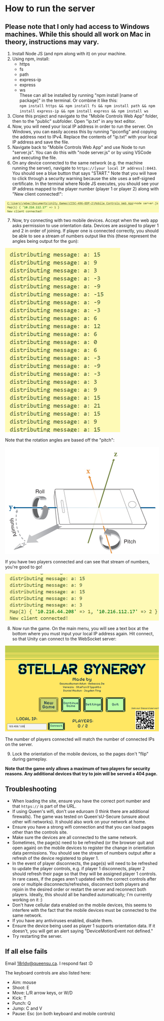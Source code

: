 # How to run the server

## Please note that I only had access to Windows machines. While this should all work on Mac in theory, instructions may vary.

1. Install Node JS (and npm along with it) on your machine.
2. Using npm, install:
    * https
    * fs
    * path
    * express-ip
    * express
    * ws  
   These can all be installed by running "npm install [name of package]" in the terminal. Or combine it like this:  
`npm install https && npm install fs && npm install path && npm install express-ip && npm install express && npm install ws`  
3. Clone this project and navigate to the "Mobile Controls Web App" folder, then to the "public" subfolder. Open "ip.txt" in any text editor.
4. Now, you will need your local IP address in order to run the server. On Windows, you can easily access this by running "ipconfig" and copying the address next to IPv4. Replace the contents of "ip.txt" with your local IP address and save the file.
5. Navigate back to "Mobile Controls Web App" and use Node to run "server.js". You can do this with "node server.js" or by using VSCode and executing the file.
6. On any device connected to the same network (e.g. the machine running the server), navigate to `https://[your local IP address]:8443`. You should see a blue button that says "START." Note that you will have to click through a security warning because the site uses a self-signed certificate. In the terminal where Node JS executes, you should see your IP address mapped to the player number (player 1 or player 2) along with "New client connected!":

![alt text](image.png) 

7. Now, try connecting with two mobile devices. Accept when the web app asks permission to use orientation data. Devices are assigned to player 1 and 2 in order of joining. If player one is connected correctly, you should be able to see a stream of numbers output like this (these represent the angles being output for the gun):

![alt text](image-1.png)

Note that the rotation angles are based off the "pitch":

![alt text](image-3.png)

If you have two players connected and can see that stream of numbers, you're good to go!

![alt text](image-2.png)

8. Now run the game. On the main menu, you will see a text box at the bottom where you must input your local IP address again. Hit connect, so that Unity can connect to the WebSocket server:

![alt text](image-4.png)

The number of players connected will match the number of connected IPs on the server.

9. Lock the orientation of the mobile devices, so the pages don't "flip" during gameplay.

**Note that the game only allows a maximum of two players for security reasons. Any additional devices that try to join will be served a 404 page.**

## Troubleshooting
* When loading the site, ensure you have the correct port number and that `https://` is part of the URL.
* If using Queen's wifi, don't use eduroam (I think there are additional firewalls). The game was tested on Queen'sU-Secure (unsure about other wifi networks). It should also work on your network at home.
* Ensure you have a strong wifi connection and that you can load pages other than the controls site.
* Make sure the devices are all connected to the same network.
* Sometimes, the page(s) need to be refreshed (or the browser quit and open again) on the mobile devices to register the change in orientation data permissions. You should see the stream of numbers output after a refresh of the device registered to player 1.
* In the event of player disconnects, the page(s) will need to be refreshed to update the player controls, e.g. if player 1 disconnects, player 2 should refresh their page so that they will be assigned player 1 controls. In rare cases, if the pages aren't updated with the correct controls after one or multiple disconnects/refreshes, disconnect both players and rejoin in the desired order or restart the server and reconnect both players. Ideally, this should all be handled automatically; I'm currently working on it :)
* Don't have cellular data enabled on the mobile devices, this seems to interfere with the fact that the mobile devices must be connected to the same network.
* If you have any antiviruses enabled, disable them.
* Ensure the device being used as player 1 supports orientation data. If it doesn't, you will get an alert saying "DeviceMotionEvent not defined."
* Try restarting the server.

## If all else fails

Email 18rldv@queensu.ca. I respond fast :D

The keyboard controls are also listed here:

* Aim: mouse
* Shoot: E
* Move: L/R arrow keys, or W/D
* Kick: T
* Punch: Q
* Jump: C and V 
* Pause: Esc (on both keyboard and mobile controls)
